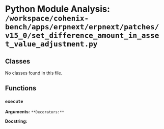 # Python Module Analysis: `/workspace/cohenix-bench/apps/erpnext/erpnext/patches/v15_0/set_difference_amount_in_asset_value_adjustment.py`

## Classes

No classes found in this file.


## Functions

### `execute`
**Arguments:** ``
**Decorators:** ``

**Docstring:**
```

```

